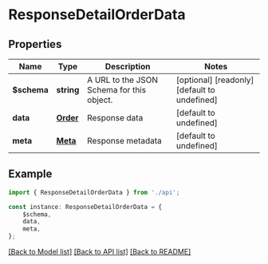 # ResponseDetailOrderData


## Properties

Name | Type | Description | Notes
------------ | ------------- | ------------- | -------------
**$schema** | **string** | A URL to the JSON Schema for this object. | [optional] [readonly] [default to undefined]
**data** | [**Order**](Order.md) | Response data | [default to undefined]
**meta** | [**Meta**](Meta.md) | Response metadata | [default to undefined]

## Example

```typescript
import { ResponseDetailOrderData } from './api';

const instance: ResponseDetailOrderData = {
    $schema,
    data,
    meta,
};
```

[[Back to Model list]](../README.md#documentation-for-models) [[Back to API list]](../README.md#documentation-for-api-endpoints) [[Back to README]](../README.md)
